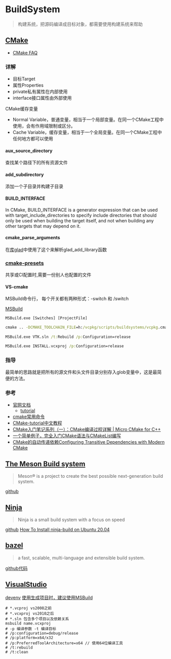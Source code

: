 # BuildSystem
> 构建系统，把源码编译成目标对象，都需要使用构建系统来帮助


## [CMake](https://cmake.org/)

- [CMake FAQ](https://gitlab.kitware.com/cmake/community/-/wikis/FAQ)

### 详解

- 目标Target
- 属性Properties
- private私有属性在内部使用
- interface接口属性由外部使用

CMake缓存变量
- Normal Variable，普通变量，相当于一个局部变量。在同一个CMake工程中使用，会有作用域限制或区分。
- Cache Variable，缓存变量，相当于一个全局变量。在同一个CMake工程中任何地方都可以使用

#### aux_source_directory
查找某个路径下的所有资源文件

#### add_subdirectory

添加一个子目录并构建子目录

#### BUILD_INTERFACE
In CMake, BUILD_INTERFACE is a generator expression that can be used with target_include_directories to specify include directories that should only be used when building the target itself, and not when building any other targets that may depend on it.

#### cmake_parse_arguments
在[库glad](https://github.com/Dav1dde/glad)中使用了这个来解析glad_add_library函数


### [cmake-presets](https://cmake.org/cmake/help/latest/manual/cmake-presets.7.html)

共享或CI配置时,需要一份别人也配置的文件

#### VS-cmake 

MSBuild命令行， 每个开关都有两种形式：-switch 和 /switch

[MSBuild](https://docs.microsoft.com/zh-cn/visualstudio/msbuild/msbuild-command-line-reference?view=vs-2019)

```bat
MSBuild.exe [Switches] [ProjectFile]
```


```bat
cmake .. -DCMAKE_TOOLCHAIN_FILE=h:/vcpkg/scripts/buildsystems/vcpkg.cmake -DVCPKG_TARGET_TRIPLET=x64-windows -G "Visual Studio 15 Win64"
    
MSBuild.exe VTK.sln /t:Rebuild /p:Configuration=release

MSBuild.exe INSTALL.vcxproj /p:Configuration=release

```

### 指导 

最简单的思路就是把所有的源文件和头文件目录分别存入glob变量中，这是最简便的方法。 

### 参考
- [官网文档](https://cmake.org/cmake/help/latest/index.html)
    - [tutorial](https://cmake.org/cmake/help/latest/guide/tutorial/index.html)
- [cmake常用命令](https://zhuanlan.zhihu.com/p/315768216)
- [CMake-tutorial中文教程](https://www.cnblogs.com/lnlin/p/16576418.html)
- [CMake入门笔记系列（一）：CMake编译过程详解 | Micro CMake for C++](https://zhuanlan.zhihu.com/p/620839692)
- [一个简单例子，完全入门CMake语法与CMakeList编写](https://zhuanlan.zhihu.com/p/630144233)
- [CMake的自动传递依赖Configuring Transitive Dependencies with Modern CMake](https://www.cppmore.com/2024/04/22/configuring-transitive-dependencies-with-modern-cmake/)


## [The Meson Build system](https://mesonbuild.com/)
> Meson® is a project to create the best possible next-generation build system. 

[github](https://github.com/mesonbuild/meson)

## [Ninja](https://ninja-build.org/)
> Ninja is a small build system with a focus on speed

[github](https://github.com/ninja-build/ninja)
[How To Install ninja-build on Ubuntu 20.04](https://installati.one/install-ninja-build-ubuntu-20-04/)

## [bazel](https://bazel.google.cn/?hl=en)
> a fast, scalable, multi-language and extensible build system.

[github代码](https://github.com/bazelbuild/bazel)

## [VisualStudio]()

[devenv](https://learn.microsoft.com/zh-cn/visualstudio/ide/reference/devenv-command-line-switches?view=vs-2019)
[使用生成项目时，建议使用MSBuild](https://learn.microsoft.com/zh-cn/visualstudio/msbuild/msbuild-command-line-reference?view=vs-2019)

```shell
# *.vcproj vs2008之前
# *.vcxproj vs2010之后
# *.sln 包含多个项目以及依赖关系
msbuild name.vcxproj
# -p 编译参数 -t 编译目标
# /p:configuration=debug/release
# /p:platform=x64/x32
# /p:PreferredToolArchitecture=x64 // 使用64位编译工具
# /t:rebuild
# /t:clean
```
